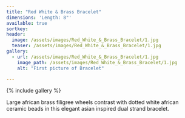```yaml
---
title: "Red White & Brass Bracelet"
dimensions: 'Length: 8"'
available: true
sortkey: 
header:
  image: /assets/images/Red_White_&_Brass_Bracelet/1.jpg
  teaser: /assets/images/Red_White_&_Brass_Bracelet/1.jpg
gallery:
  - url: /assets/images/Red_White_&_Brass_Bracelet/1.jpg
    image_path: /assets/images/Red_White_&_Brass_Bracelet/1.jpg
    alt: "First picture of Bracelet"

---
```



{% include gallery %}


Large african brass filigree wheels contrast with dotted white african ceramic beads in this elegant asian inspired dual strand bracelet.